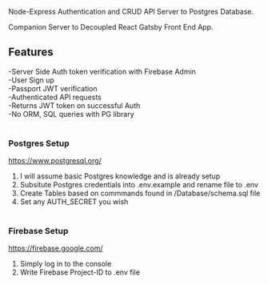 
Node-Express Authentication and CRUD API Server to Postgres Database. 

Companion Server to Decoupled React Gatsby Front End App.


## Features
-Server Side Auth token verification with Firebase Admin\
-User Sign up\
-Passport JWT verification\
-Authenticated API requests\
-Returns JWT token on successful Auth \
-No ORM, SQL queries with PG library
<br/> <br/>

### Postgres Setup
https://www.postgresql.org/


1. I will assume basic Postgres knowledge and is already setup
2. Subsitute Postgres credentials into .env.example and rename file to .env
3. Create Tables based on commmands found in /Database/schema.sql file 
4. Set any AUTH_SECRET you wish
<br/> <br/> 

### Firebase Setup

https://firebase.google.com/

1. Simply log in to the console
2. Write Firebase Project-ID to .env file
